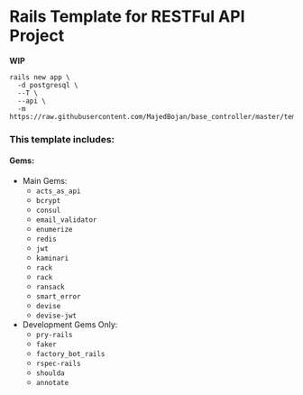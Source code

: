 # Rails Template for RESTFul API Project

**WIP**

```
rails new app \
  -d postgresql \
  --T \
  --api \
  -m https://raw.githubusercontent.com/MajedBojan/base_controller/master/template.rb
```


### This template includes:
#### Gems:
- Main Gems:
  - `acts_as_api`
  - `bcrypt`
  - `consul`
  - `email_validator`
  - `enumerize`
  - `redis`
  - `jwt`
  - `kaminari`
  - `rack`
  - `rack`
  - `ransack`
  - `smart_error`
  - `devise`
  - `devise-jwt`
- Development Gems Only:
  - `pry-rails`
  - `faker`
  - `factory_bot_rails`
  - `rspec-rails`
  - `shoulda`
  - `annotate`

